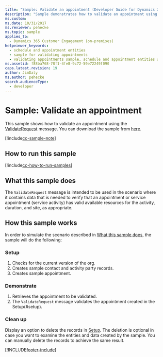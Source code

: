 ```yaml
---
title: "Sample: Validate an appointment (Developer Guide for Dynamics 365 Customer Engagement) | MicrosoftDocs"
description: "Sample demonstrates how to validate an appointment using the ValidateRequest message."
ms.custom: 
ms.date: 10/31/2017
ms.reviewer: pehecke 
ms.topic: sample
applies_to: 
  - Dynamics 365 Customer Engagement (on-premises)
helpviewer_keywords: 
  - schedule and appointment entities
  - sample for validating appointments
  - validating appointments sample, schedule and appointment entities samples
ms.assetid: f88ba768-78f1-4fe8-9c72-59e72249f090
caps.latest.revision: 19
author: JimDaly
ms.author: pehecke
search.audienceType: 
  - developer
---
```

# Sample: Validate an appointment

This sample shows how to validate an appointment using the [ValidateRequest](/dotnet/api/microsoft.crm.sdk.messages.validaterequest) message. You can download the sample from [here](https://github.com/Microsoft/PowerApps-Samples/tree/master/dataverse/orgsvc/CSharp/ValidateAppointment).

[!include[cc-sample-note](includes/cc-sample-note.md)]

## How to run this sample

[!include[cc-how-to-run-samples](includes/cc-how-to-run-PA-samples.md)]

## What this sample does

The `ValidateRequest` message is intended to be used in the scenario where it contains data that is needed to verify that an appointment or service appointment (service activity) has valid available resources for the activity, duration, and site, as appropriate.

## How this sample works

In order to simulate the scenario described in [What this sample does](#what-this-sample-does), the sample will do the following:

### Setup

1. Checks for the current version of the org.
2. Creates sample contact and activity party records.
3. Creates sample appointment.

### Demonstrate

1. Retrieves the appointment to be validated. 
2. The `ValidateRequest` message validates the appointment created in the Setup(#setup).

### Clean up

Display an option to delete the records in [Setup](#setup). The deletion is optional in case you want to examine the entities and data created by the sample. You can manually delete the records to achieve the same result.



[!INCLUDE[footer-include](../../../includes/footer-banner.md)]
